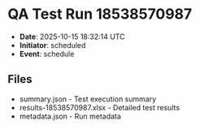 # QA Test Run 18538570987

- **Date**: 2025-10-15 18:32:14 UTC
- **Initiator**: scheduled
- **Event**: schedule

## Files
- summary.json - Test execution summary
- results-18538570987.xlsx - Detailed test results
- metadata.json - Run metadata
